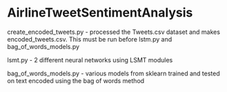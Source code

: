 # AirlineTweetSentimentAnalysis

create_encoded_tweets.py - processed the Tweets.csv dataset and makes encoded_tweets.csv. This must be run before lstm.py and bag_of_words_models.py

lsmt.py - 2 different neural networks using LSMT modules

bag_of_words_models.py - various models from sklearn trained and tested on text encoded using the bag of words method

